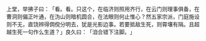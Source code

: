 上堂，举拂子曰：​「看。看。只这个，在临济则照用齐行，在云门则理事俱备，在曹洞则偏正叶通，在沩山则暗机圆合，在法眼则何止惟心？然五家宗派，门庭施设则不无，直饶辨得倜傥分明去，犹是光影边事。若要抵敌生死，则霄壤有隔。且超越生死一句作么生道？​」良久曰：​「洎合错下注脚。​」